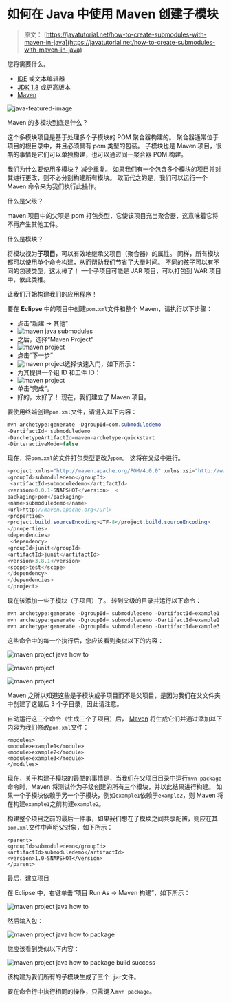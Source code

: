 # 如何在 Java 中使用 Maven 创建子模块

> 原文： [https://javatutorial.net/how-to-create-submodules-with-maven-in-java](https://javatutorial.net/how-to-create-submodules-with-maven-in-java)

您将需要什么。

*   [IDE](https://javatutorial.net/choose-your-java-ide-eclipse-netbeans-and-intellij-idea) 或文本编辑器
*   [JDK 1.8](https://javatutorial.net/install-java-8-jdk-on-ubuntu) 或更高版本
*   [Maven](https://javatutorial.net/how-to-install-maven-on-windows-linux-and-mac)

![java-featured-image](img/e0db051dedc1179e7424b6d998a6a772.jpg)

Maven 的多模块到底是什么？

这个多模块项目是基于处理多个子模块的 POM 聚合器构建的。 聚合器通常位于项目的根目录中，并且必须具有 pom 类型的包装。 子模块也是 Maven 项目，很酷的事情是它们可以单独构建，也可以通过同一聚合器 POM 构建。

我们为什么要使用多模块？
减少重复。 如果我们有一个包含多个模块的项目并对其进行更改，则不必分别构建所有模块。 取而代之的是，我们可以运行一个 Maven 命令来为我们执行此操作。

什么是父级？

maven 项目中的父项是 pom 打包类型，它使该项目充当聚合器，这意味着它将不再产生其他工件。

什么是模块？

将模块视为**子项目**，可以有效地继承父项目（聚合器）的属性。 同样，所有模块都可以使用单个命令构建，从而帮助我们节省了大量时间。 不同的孩子可以有不同的包装类型，这太棒了！ 一个子项目可能是 JAR 项目，可以打包到 WAR 项目中，依此类推。

让我们开始构建我们的应用程序！

要在 **Eclipse** 中的项目中创建`pom.xml`文件和整个 Maven，请执行以下步骤：

*   点击“新建 -&gt; 其他”
*   ![maven java submodules](img/425ef0401d30e0dbbd46f87e360ec1e1.jpg)
*   之后，选择“Maven Project”
*   ![maven project](img/afa3e988dd7bbfb1b2ee1faeb10e3398.jpg)
*   点击“下一步”
*   ![maven project](img/466f27c0385aaa11faa247439fccb96d.jpg)选择快速入门，如下所示：
*   为其提供一个组 ID 和工件 ID：
*   ![maven project](img/62ebe485ca59fd2b5cc21befea48515e.jpg)
*   单击“完成”。
*   好的，太好了！ 现在，我们建立了 Maven 项目。

要使用终端创建`pom.xml`文件，请键入以下内容：

```java
mvn archetype:generate -DgroupId=com.submoduledemo                        
-DartifactId= submoduledemo                        
-DarchetypeArtifactId=maven-archetype-quickstart                        
-DinteractiveMode=false
```

现在，将`pom.xml`的文件打包类型更改为`pom`。 这将在父级中进行。

```java
<project xmlns="http://maven.apache.org/POM/4.0.0" xmlns:xsi="http://www.w3.org/2001/XMLSchema-instance"  xsi:schemaLocation="http://maven.apache.org/POM/4.0.0 http://maven.apache.org/xsd/maven-4.0.0.xsd">  <modelVersion>4.0.0</modelVersion>  
<groupId>submoduledemo</groupId> 
 <artifactId>submoduledemo</artifactId>  
<version>0.0.1-SNAPSHOT</version>  <
packaging>pom</packaging>  
<name>submoduledemo</name>  
<url>http://maven.apache.org</url>  
<properties>    
<project.build.sourceEncoding>UTF-8</project.build.sourceEncoding>  
</properties>  
<dependencies>   
 <dependency>      
<groupId>junit</groupId>      
<artifactId>junit</artifactId>      
<version>3.8.1</version>      
<scope>test</scope>    
</dependency>  
</dependencies>
</project>
```

现在该添加一些子模块（子项目）了。 转到父级的目录并运行以下命令：

```java
mvn archetype:generate -DgroupId= submoduledemo -DartifactId=example1
mvn archetype:generate -DgroupId= submoduledemo -DartifactId=example2
mvn archetype:generate -DgroupId= submoduledemo -DartifactId=example3
```

这些命令中的每一个执行后，您应该看到类似以下的内容：

![maven project java how to](img/1b77c0e81b58a0e818eca59b09508f00.jpg) 

![maven project](img/e374e494deab3ae75f2c30ed4be833e4.jpg)

![maven project](img/92ec21ba3f4ca0169c078f9a527eda4c.jpg) 

Maven 之所以知道这些是子模块或子项目而不是父项目，是因为我们在父文件夹中创建了这最后 3 个子目录，因此请注意。

自动运行这三个命令（生成三个子项目）后， [Maven](https://javatutorial.net/how-to-install-maven-on-windows-linux-and-mac) 将生成它们并通过添加以下内容为我们修改`pom.xml`文件：

```
<modules>
<module>example1</module>
<module>example2</module>
<module>example3</module>
</modules>
```

现在，关于构建子模块的最酷的事情是，当我们在父项目目录中运行`mvn package`命令时，Maven 将测试作为子级创建的所有三个模块，并以此结果进行构建。 如果一个子模块依赖于另一个子模块，例如`example1`依赖于`example2`，则 Maven 将在构建`example1`之前构建`example2`。

构建整个项目之前的最后一件事，如果我们想在子模块之间共享配置，则应在其`pom.xml`文件中声明父对象，如下所示：

```
<parent>
<groupId>submoduledemo</groupId>
<artifactId>submoduledemo</artifactId>
<version>1.0-SNAPSHOT</version>
</parent>
```

最后，建立项目

在 Eclipse 中，右键单击“项目 Run As -&gt; Maven 构建”，如下所示：

![maven project java how to](img/de2b570773b34602bb0de338683d562d.jpg)

然后输入包：

![maven project java how to package](img/ff0c34ce3dcefbac0a8d5bee8bd948f9.jpg)

您应该看到类似以下内容：

![maven project java how to package build success](img/85dce99bb4542bb3a01bdbf1a883b9e9.jpg)

该构建为我们所有的子模块生成了三个`.jar`文件。

要在命令行中执行相同的操作，只需键入`mvn package`。